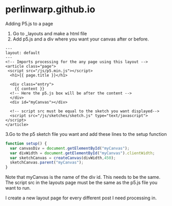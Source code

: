 # perlinwarp.github.io

Adding P5.js to a page
1. Go to _layouts and make a html file
2. Add p5.js and a div where you want your canvas after or before. 

```
---
layout: default
---
<!-- Imports processing for the any page using this layout -->
<article class="page">
 <script src="/js/p5.min.js"></script>
  <h1>{{ page.title }}</h1>

  <div class="entry">
    {{ content }}
  <!-- Here the p5.js box will be after the content -->
  </div>
  <div id="myCanvas"></div>
 
  <!-- script src must be equal to the sketch you want displayed-->
  <script src="/js/sketches/sketch.js" type="text/javascript"></script>
</article>
```

3.Go to the p5 sketch file you want and add these lines to the setup function

```javascript
function setup() {
  var canvasDiv = document.getElementById("myCanvas");
  var divWidth = document.getElementById("myCanvas").clientWidth;
  var sketchCanvas = createCanvas(divWidth,450);
  sketchCanvas.parent("myCanvas"); 
}
```

Note that myCanvas is the name of the div id. This needs to be the same. 
The script src in the layouts page must be the same as the p5.js file you want to run. 

I create a new layout page for every different post I need processing in. 

